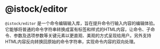 # @istock/editor

`@istock/editor` 是一个命令编辑输入库，旨在提升命令行输入内容的编辑体验。它能够将普通的命令字符串转换成富有标签和样式的HTML内容，让命令、子命令、参数及选项参数等关键元素以更直观、美观的方式呈现给用户。另外支持HTML内容反向转换回原始的命令字符串，实现命令内容的双向处理。
